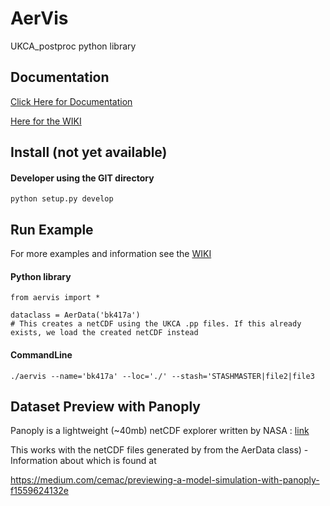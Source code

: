 # AerVis
UKCA_postproc python library

## Documentation
<a href='https://wolfiex.github.io/AerVis/Documentation/AerVis/'> Click Here for Documentation</a>

<a href='https://github.com/wolfiex/AerVis/wiki'> Here for the WIKI</a>


## Install (not yet available)


#### Developer using the GIT directory
`python setup.py develop`


## Run Example
For more examples and information see the <a href='https://github.com/wolfiex/AerVis/wiki'>WIKI</a>


#### Python library
```
from aervis import *

dataclass = AerData('bk417a')
# This creates a netCDF using the UKCA .pp files. If this already exists, we load the created netCDF instead 

```
#### CommandLine
``` ./aervis --name='bk417a' --loc='./' --stash='STASHMASTER|file2|file3 ```

## Dataset Preview with Panoply

Panoply is a lightweight (~40mb) netCDF explorer written by NASA : <a href='https://www.giss.nasa.gov/tools/panoply/'> link</a> 

This works with the netCDF files generated by from the AerData class) - Information about which is found at 

https://medium.com/cemac/previewing-a-model-simulation-with-panoply-f1559624132e


